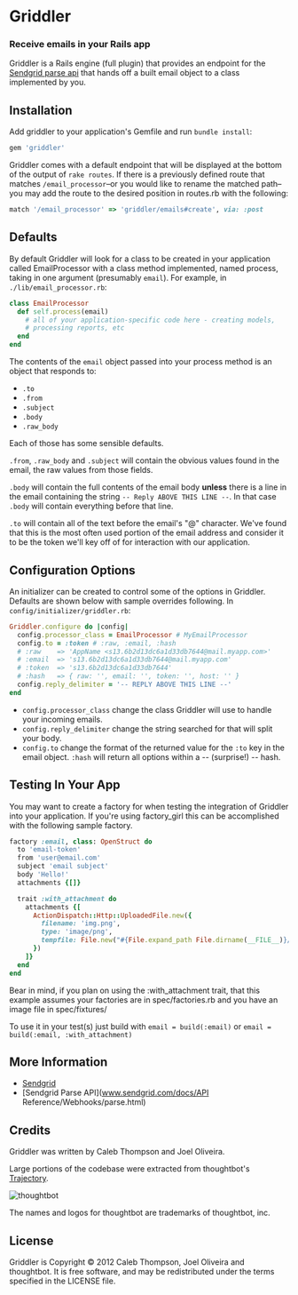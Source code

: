 
Griddler
========

### Receive emails in your Rails app

Griddler is a Rails engine (full plugin) that provides an endpoint for the
[Sendgrid parse api](http://sendgrid.com/docs/API%20Reference/Webhooks/parse.html)
that hands off a built email object to a class implemented by you.

Installation
------------

Add griddler to your application's Gemfile and run `bundle install`:

```ruby
gem 'griddler'
```

Griddler comes with a default endpoint that will be displayed at the bottom
of the output of `rake routes`. If there is a previously defined route that
matches `/email_processor`–or you would like to rename the matched path–you
may add the route to the desired position in routes.rb with the following:

```ruby
match '/email_processor' => 'griddler/emails#create', via: :post
```

Defaults
--------

By default Griddler will look for a class to be created in your application
called EmailProcessor with a class method implemented, named process, taking
in one argument (presumably `email`). For example, in `./lib/email_processor.rb`:

```ruby
class EmailProcessor
  def self.process(email)
    # all of your application-specific code here - creating models,
    # processing reports, etc
  end
end
```

The contents of the `email` object passed into your process method is an object
that responds to:

* `.to`
* `.from`
* `.subject`
* `.body`
* `.raw_body`

Each of those has some sensible defaults.

`.from`, `.raw_body` and `.subject` will contain the obvious values found in the email, the raw values from those fields.

`.body` will contain the full contents of the email body **unless** there is a
line in the email containing the string `-- Reply ABOVE THIS LINE --`. In that
case `.body` will contain everything before that line.

`.to` will contain all of the text before the email's "@" character. We've found
that this is the most often used portion of the email address and consider it to
be the token we'll key off of for interaction with our application.

Configuration Options
---------------------

An initializer can be created to control some of the options in Griddler. Defaults
are shown below with sample overrides following. In `config/initializer/griddler.rb`:

```ruby
Griddler.configure do |config|
  config.processor_class = EmailProcessor # MyEmailProcessor
  config.to = :token # :raw, :email, :hash
  # :raw    => 'AppName <s13.6b2d13dc6a1d33db7644@mail.myapp.com>'
  # :email  => 's13.6b2d13dc6a1d33db7644@mail.myapp.com'
  # :token  => 's13.6b2d13dc6a1d33db7644'
  # :hash   => { raw: '', email: '', token: '', host: '' }
  config.reply_delimiter = '-- REPLY ABOVE THIS LINE --'
end
```

* `config.processor_class` change the class Griddler will use to handle your incoming emails.
* `config.reply_delimiter` change the string searched for that will split your body.
* `config.to` change the format of the returned value for the `:to` key in
the email object. `:hash` will return all options within a -- (surprise!) -- hash.

Testing In Your App
-------------------

You may want to create a factory for when testing the integration of Griddler into
your application. If you're using factory_girl this can be accomplished with the
following sample factory.

```ruby
factory :email, class: OpenStruct do
  to 'email-token'
  from 'user@email.com'
  subject 'email subject'
  body 'Hello!'
  attachments {[]}

  trait :with_attachment do
    attachments {[
      ActionDispatch::Http::UploadedFile.new({
        filename: 'img.png',
        type: 'image/png',
        tempfile: File.new("#{File.expand_path File.dirname(__FILE__)}/fixtures/img.png")
      })
    ]}
  end
end
```

Bear in mind, if you plan on using the :with_attachment trait, that this
example assumes your factories are in spec/factories.rb and you have
an image file in spec/fixtures/

To use it in your test(s) just build with `email = build(:email)`
or `email = build(:email, :with_attachment)`

More Information
----------------

* [Sendgrid](http://www.sendgrid.com)
* [Sendgrid Parse API](www.sendgrid.com/docs/API Reference/Webhooks/parse.html)

Credits
-------

Griddler was written by Caleb Thompson and Joel Oliveira.

Large portions of the codebase were extracted from thoughtbot's
[Trajectory](http://www.apptrajectory.com).

![thoughtbot](http://thoughtbot.com/images/tm/logo.png)

The names and logos for thoughtbot are trademarks of thoughtbot, inc.

License
-------

Griddler is Copyright © 2012 Caleb Thompson, Joel Oliveira and thoughtbot. It is
free software, and may be redistributed under the terms specified in the LICENSE
file.
